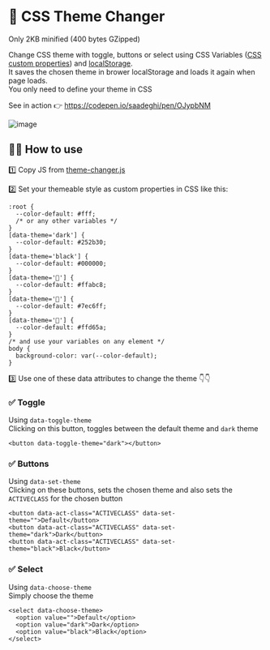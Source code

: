# 🎨 CSS Theme Changer  

Only 2KB minified (400 bytes GZipped)

Change CSS theme with toggle, buttons or select using CSS Variables ([CSS custom properties](https://developer.mozilla.org/en-US/docs/Web/CSS/--*)) and [localStorage](https://developer.mozilla.org/en-US/docs/Web/API/Window/localStorage).  
It saves the chosen theme in brower localStorage and loads it again when page loads.  
You only need to define your theme in CSS  
  
See in action 👉 https://codepen.io/saadeghi/pen/OJypbNM

![image](https://user-images.githubusercontent.com/7342023/80218042-e3c67e00-8655-11ea-94e8-925d0dcbfd57.gif)


## 👨‍💻 How to use ##  
  
1️⃣ Copy JS from [theme-changer.js](/theme-changer.js)  
  
2️⃣ Set your themeable style as custom properties in CSS like this:  
```
:root {
  --color-default: #fff;
  /* or any other variables */
}
[data-theme='dark'] {
  --color-default: #252b30;
}
[data-theme='black'] {
  --color-default: #000000;
}
[data-theme='🌸'] {
  --color-default: #ffabc8;
}
[data-theme='🐬'] {
  --color-default: #7ec6ff;
}
[data-theme='🐤'] {
  --color-default: #ffd65a;
}
/* and use your variables on any element */
body {
  background-color: var(--color-default);
}
```

  
  
3️⃣ Use one of these data attributes to change the theme 👇👇  
  ### ✅ Toggle ###  
  Using `data-toggle-theme`  
  Clicking on this button, toggles between the default theme and `dark` theme  
  ```
  <button data-toggle-theme="dark"></button>
  ```

  ### ✅ Buttons ###  
  Using `data-set-theme`  
  Clicking on these buttons, sets the chosen theme and also sets the `ACTIVECLASS` for the chosen button  

  ```
  <button data-act-class="ACTIVECLASS" data-set-theme="">Default</button>
  <button data-act-class="ACTIVECLASS" data-set-theme="dark">Dark</button>
  <button data-act-class="ACTIVECLASS" data-set-theme="black">Black</button>
  ```

  ### ✅ Select ###  
  Using `data-choose-theme`  
  Simply choose the theme  

  ```
  <select data-choose-theme>
    <option value="">Default</option>
    <option value="dark">Dark</option>
    <option value="black">Black</option>
  </select>
  ```
